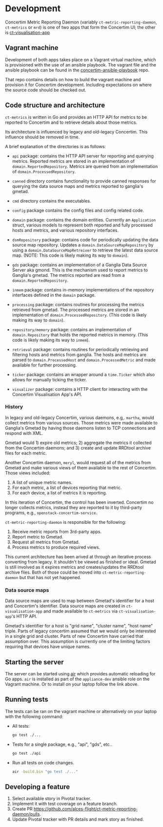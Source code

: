 # Development

Concertim Metric Reporting Daemon (variably `ct-metric-reporting-daemon`,
`ct-metrics` or `mrd`) is one of two apps that form the Concertim UI; the other
is
[ct-visualisation-app](https://github.com/alces-flight/concertim-ct-visualisation-app)

## Vagrant machine

Development of both apps takes place on a Vagrant virtual machine, which is
provisioned with the use of an ansible playbook.  The vagrant file and the
ansible playbook can be found in the
[concertim-ansible-playbook](https://github.com/alces-flight/concertim-ansible-playbook)
repo.

That repo contains details on how to build the vagrant machine and provision it
for Concertim development.  Including expectations on where the source code
should be checked out.

## Code structure and architecture

`ct-metrics` is written in Go and provides an HTTP API for metrics to be
reported to Concertim and to retrieve details about those metrics.

Its architecture is influenced by legacy and old-legacy Concertim.  This
influence should be removed in time.

A brief explanation of the directories is as follows:

* `api` package: contains the HTTP API server for reporting and querying
   metrics.  Reported metrics are stored in an implementation of
  `domain.ReportedRepository`.  Metrics are queried from an implementation of
  `domain.ProcessedRepository`.

* `canned` directory contains functionality to provide canned responses for
  querying the data source maps and metrics reported to ganglia's gmetad.

* `cmd` directory contains the executables.

* `config` package contains the config files and config related code.

* `domain` package: contains the domain entities.  Currently an `Application`
  struct, various models to represent both reported and fully processed hosts
  and metrics, and various repository interfaces.

* `dsmRepository` package: contains code for periodically updating the data
  source map repository.  Updates a `domain.DataSourceMapRepository` by using a
  `domain.DataSourceMapRetreiver` to retrieve the latest data source map.
  (NOTE: This code is likely making its way to `domain`).

* `gds` package: contains an implementation of a Ganglia Data Source Server aka
  gmond.  This is the mechanism used to report metrics to Ganglia's gmetad.  The
  metrics reported are read from a `domain.ReportedRepository`.

* `inmem` package: contains in-memory implementations of the repository
  interfaces defined in the `domain` package.

* `processing` package: contains routines for processing the metrics retrieved
  from gmetad.  The processed metrics are stored in an implementation of
  `domain.ProcessedRepository`.  (This code is likely making its way to
  `domain`).

* `repository/memory` package: contains an implementation of
  `domain.Repository` that holds the reported metrics in memory.  (This code is
  likely making its way to `inmem`).

* `retrieval` package: contains routines for periodically retrieving and
  filtering hosts and metrics from ganglia.  The hosts and metrics are parsed
  to `domain.ProcessedHost` and `domain.ProcessedMetric` and made available for
  further processing.

* `ticker` package: contains an wrapper around a `time.Ticker` which also
  allows for manually ticking the ticker.

* `visualizer` package: contains a HTTP client for interacting with the
  Concertim Visualisation App's API.

### History

In legacy and old-legacy Concertim, various daemons, e.g,. `martha`, would
collect metrics from various sources.  Those metrics were made available to
Ganglia's Gmetad by having those daemons listen to TCP connections and respond
with XML.

Gmetad would 1) expire old metrics; 2) aggregate the metrics it collected from
the Concertim daemons; and 3) create and update RRDtool archive files for each
metric.

Another Concertim daemon, `meryl`, would request all of the metrics from Gmetad
and make various views of them available to the rest of Concertim. Those views
included:

1. A list of unique metric names.
2. For each metric, a list of devices reporting that metric.
3. For each device, a list of metrics it is reporting.

In this iteration of Concertim, the control has been inverted.  Concertim no
longer collects metrics, instead they are reported to it by third-party
programs, e.g., `openstack-concertim-service`.

`ct-metric-reporting-daemon` is responsible for the following:

1. Receive metric reports from 3rd-party apps.
2. Report metric to Gmetad.
3. Request all metrics from Gmetad.
4. Process metrics to produce required views.

This current architecture has been arived at through an iterative process
converting from legacy.  It shouldn't be viewed as finished or ideal.  Gmetad
is still involved as it expires metrics and creates/updates the RRDtool archive
files.  Both of those could be moved into `ct-metric-reporting-daemon` but that
has not yet happened.

### Data source maps

Data source maps are used to map between Gmetad's identifier for a host and
Concertim's identifier.  Data source maps are created in `ct-visualisation-app`
and made available to `ct-metrics` via `ct-visualisation-app`'s HTTP API.

Gmetad's identifier for a host is "grid name", "cluster name", "host name"
triple.  Parts of legacy concertim assumed that we would only be interested in
a single grid and cluster.  Parts of new Concertim have carried that assumption
over. This assumption is currently one of the limiting factors requiring that
devices have unique names.


## Starting the server

The server can be started using [air](https://github.com/cosmtrek/air) which
provides automatic reloading for Go apps. `air` is installed as part of the
`appliance-dev` ansible role on the Vagrant machine.  Or to install on your
laptop follow the link above.

## Running tests

The tests can be ran on the vagrant machine or alternatively on your laptop
with the following command:

- All tests:
  ```bash
  go test ./...
  ```

- Tests for a single package, e.g., "api", "gds", etc..
  ```bash
  go test ./api
  ```

- Run all tests on code changes.
  ```bash
  air -build.bin "go test ./..."
  ```

## Developing a feature

1. Select available story in Pivotal tracker.
2. Implement it with test coverage on a feature branch.
3. Create PR https://github.com/alces-flight/ct-metric-reporting-daemon/pulls.
4. Update Pivotal tracker with PR details and mark story as finished.
